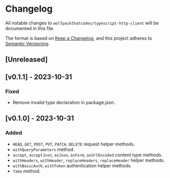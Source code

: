 # Changelog

All notable changes to `wolfpackthatcodes/typescript-http-client` will be documented in this file.

The format is based on [Keep a Changelog](https://keepachangelog.com/en/1.0.0/),
and this project adheres to [Semantic Versioning](https://semver.org/spec/v2.0.0.html).

## [Unreleased]

## [v0.1.1] - 2023-10-31
### Fixed
- Remove invalid type declaration in package.json.

## [v0.1.0] - 2023-10-31
### Added
- `HEAD`, `GET`, `POST`, `PUT`, `PATCH`, `DELETE` request helper methods.
- `withQueryParameters` method.
- `accept`, `acceptJson`, `asJson`, `asForm`, `asUrlEncoded` content type methods.
- `withHeaders`, `withHeader`, `replaceHeaders`, `replaceHeader` helper methods.
- `withBasicAuth`, `withToken` authentication helper methods.
- `fake` method.
